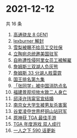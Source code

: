 # 2021-12-12

共 16 条

<!-- BEGIN ZHIHUSEARCH -->
<!-- 最后更新时间 Sun Dec 12 2021 02:10:09 GMT+0800 (China Standard Time) -->
1. [高通骁龙 8 GEN1](https://www.zhihu.com/search?q=骁龙8GEN1)
1. [lexburner 解封](https://www.zhihu.com/search?q=lex)
1. [雪梨被曝不给员工交社保](https://www.zhihu.com/search?q=雪梨)
1. [立陶宛总统邀美国驻军](https://www.zhihu.com/search?q=立陶宛)
1. [自称遭性侵阿里女员工被解雇](https://www.zhihu.com/search?q=阿里女员工)
1. [詹姆斯三双湖人负灰熊](https://www.zhihu.com/search?q=湖人)
1. [詹姆斯 33 分湖人胜雷霆](https://www.zhihu.com/search?q=湖人)
1. [国王排名第九集](https://www.zhihu.com/search?q=国王排名)
1. [「张同学」被中国消防点名](https://www.zhihu.com/search?q=张同学)
1. [福建景观坝放水致二人身亡](https://www.zhihu.com/search?q=福建景观坝)
1. [邱泽许玮甯官宣结婚](https://www.zhihu.com/search?q=邱泽)
1. [南京女大学生被男友杀害案](https://www.zhihu.com/search?q=南京女大学生)
1. [谷爱凌夺世界杯铜山站冠军](https://www.zhihu.com/search?q=谷爱凌)
1. [原神获 TGA 最佳手游 ](https://www.zhihu.com/search?q=原神)
1. [TGA 年度游戏 双人成行](https://www.zhihu.com/search?q=TGA)
1. [一人之下 590 话更新](https://www.zhihu.com/search?q=一人之下)
<!-- END ZHIHUSEARCH -->
